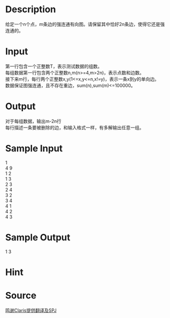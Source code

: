 
# Description

<div class="content"><div>给定一个n个点，m条边的强连通有向图。请保留其中恰好2n条边，使得它还是强连通的。</div>
<div></div>
<p></p></div>

# Input

<div class="content"><div>第一行包含一个正整数T，表示测试数据的组数。</div>
<div>每组数据第一行包含两个正整数n,m(n&gt;=4,m&gt;2n)，表示点数和边数。</div>
<div>接下来m行，每行两个正整数x,y(1&lt;=x,y&lt;=n,x!=y)，表示一条x到y的单向边。</div>
<div>数据保证图强连通，且不存在重边，sum(n),sum(m)&lt;=100000。</div>
<div></div>
<p></p></div>

# Output

<div class="content"><div>对于每组数据，输出m-2n行</div>
<div>每行描述一条要被删除的边，和输入格式一样，有多解输出任意一组。</div>
<div></div>
<p></p></div>

# Sample Input

<div class="content"><span class="sampledata">1<br/>
4 9<br/>
1 2<br/>
1 3<br/>
2 3<br/>
2 4<br/>
3 2<br/>
3 4<br/>
4 1<br/>
4 2<br/>
4 3</span></div>

# Sample Output

<div class="content"><span class="sampledata">1 3</span></div>

# Hint

<div class="content"><p></p></div>

# Source

<div class="content"><p><a href="problemset.php?search=鸣谢Claris提供翻译及SPJ">鸣谢Claris提供翻译及SPJ</a></p></div>

